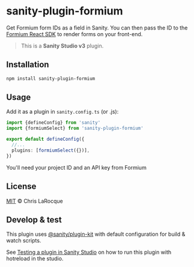# sanity-plugin-formium

Get Formium form IDs as a field in Sanity. You can then pass the ID to the [Formium React SDK](https://formium.io/docs/react) to render forms on your front-end.

> This is a **Sanity Studio v3** plugin.

## Installation

```sh
npm install sanity-plugin-formium
```

## Usage

Add it as a plugin in `sanity.config.ts` (or .js):

```ts
import {defineConfig} from 'sanity'
import {formiumSelect} from 'sanity-plugin-formium'

export default defineConfig({
  //...
  plugins: [formiumSelect({})],
})
```

You'll need your project ID and an API key from Formium

## License

[MIT](LICENSE) © Chris LaRocque

## Develop & test

This plugin uses [@sanity/plugin-kit](https://github.com/sanity-io/plugin-kit)
with default configuration for build & watch scripts.

See [Testing a plugin in Sanity Studio](https://github.com/sanity-io/plugin-kit#testing-a-plugin-in-sanity-studio)
on how to run this plugin with hotreload in the studio.

